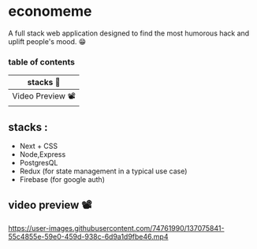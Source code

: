 # economeme
A full stack web application designed to find the most humorous hack and uplift people's mood. 😁

### table of contents

|        stacks 🤖        |
| :---------------------: |
|      Video Preview 📽 |


## stacks : 
- Next + CSS
- Node,Express
- PostgresQL
- Redux (for state management in a typical use case)
- Firebase (for google auth)

## video preview 📽
https://user-images.githubusercontent.com/74761990/137075841-55c4855e-59e0-459d-938c-6d9a1d9fbe46.mp4

